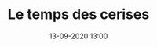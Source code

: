 ---
title: Le temps des cerises
slug: clamecy-croquis
date: '13-09-2020 13:00'
taxonomy:
    tag: [Dessin]
    technique: [Crayon de couleur, Rotring]
    client: [Clamecy]
vignette: 09.jpg
mission: Reportage dessiné
prix: 
liens:
    - url: ../portfolio/clamecy-graphisme
      titre: Voir les supports de communication
    - url: ../portfolio/clamecy-dessin
      titre: Voir les dessins
---